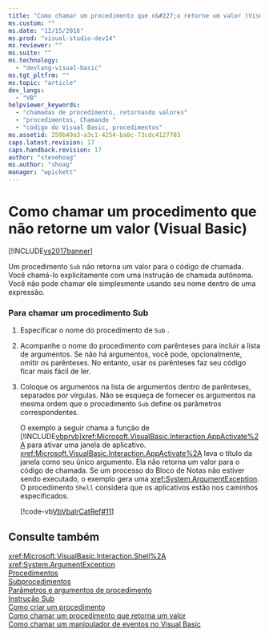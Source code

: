 ```yaml
---
title: "Como chamar um procedimento que n&#227;o retorne um valor (Visual Basic) | Microsoft Docs"
ms.custom: ""
ms.date: "12/15/2016"
ms.prod: "visual-studio-dev14"
ms.reviewer: ""
ms.suite: ""
ms.technology: 
  - "devlang-visual-basic"
ms.tgt_pltfrm: ""
ms.topic: "article"
dev_langs: 
  - "VB"
helpviewer_keywords: 
  - "chamadas de procedimento, retornando valores"
  - "procedimentos, Chamando "
  - "código do Visual Basic, procedimentos"
ms.assetid: 259b49a3-a3c1-4254-ba8c-73cdc4127703
caps.latest.revision: 17
caps.handback.revision: 17
author: "stevehoag"
ms.author: "shoag"
manager: "wpickett"
---
```

# Como chamar um procedimento que n&#227;o retorne um valor (Visual Basic)
[!INCLUDE[vs2017banner](../../../../csharp/includes/vs2017banner.md)]

Um procedimento `Sub` não retorna um valor para o código de chamada.  Você chamá\-lo explicitamente com uma instrução de chamada autônoma.  Você não pode chamar ele simplesmente usando seu nome dentro de uma expressão.  
  
### Para chamar um procedimento Sub  
  
1.  Especificar o nome do procedimento de `Sub` .  
  
2.  Acompanhe o nome do procedimento com parênteses para incluir a lista de argumentos.  Se não há argumentos, você pode, opcionalmente, omitir os parênteses.  No entanto, usar os parênteses faz seu código ficar mais fácil de ler.  
  
3.  Coloque os argumentos na lista de argumentos dentro de parênteses, separados por vírgulas.  Não se esqueça de fornecer os argumentos na mesma ordem que o procedimento `Sub` define os parâmetros correspondentes.  
  
     O exemplo a seguir chama a função de [!INCLUDE[vbprvb](../../../../csharp/programming-guide/concepts/linq/includes/vbprvb_md.md)]<xref:Microsoft.VisualBasic.Interaction.AppActivate%2A> para ativar uma janela de aplicativo.  <xref:Microsoft.VisualBasic.Interaction.AppActivate%2A> leva o título da janela como seu único argumento.  Ela não retorna um valor para o código de chamada.  Se um processo do Bloco de Notas não estiver sendo executado, o exemplo gera uma <xref:System.ArgumentException>.  O procedimento `Shell` considera que os aplicativos estão nos caminhos especificados.  
  
     [!code-vb[VbVbalrCatRef#11](../../../../visual-basic/programming-guide/language-features/procedures/codesnippet/VisualBasic/how-to-call-a-procedure-that-does-not-return-a-value_1.vb)]  
  
## Consulte também  
 <xref:Microsoft.VisualBasic.Interaction.Shell%2A>   
 <xref:System.ArgumentException>   
 [Procedimentos](../../../../visual-basic/programming-guide/language-features/procedures/index.md)   
 [Subprocedimentos](../../../../visual-basic/programming-guide/language-features/procedures/sub-procedures.md)   
 [Parâmetros e argumentos de procedimento](../../../../visual-basic/programming-guide/language-features/procedures/procedure-parameters-and-arguments.md)   
 [Instrução Sub](../../../../visual-basic/language-reference/statements/sub-statement.md)   
 [Como criar um procedimento](../../../../visual-basic/programming-guide/language-features/procedures/how-to-create-a-procedure.md)   
 [Como chamar um procedimento que retorna um valor](../../../../visual-basic/programming-guide/language-features/procedures/how-to-call-a-procedure-that-returns-a-value.md)   
 [Como chamar um manipulador de eventos no Visual Basic](../../../../visual-basic/programming-guide/language-features/procedures/how-to-call-an-event-handler.md)